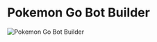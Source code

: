 # Pokemon Go Bot Builder
![Pokemon Go Bot Builder](https://cloud.githubusercontent.com/assets/11890358/17818608/a7f9add2-6644-11e6-966e-b02968acd38e.png)